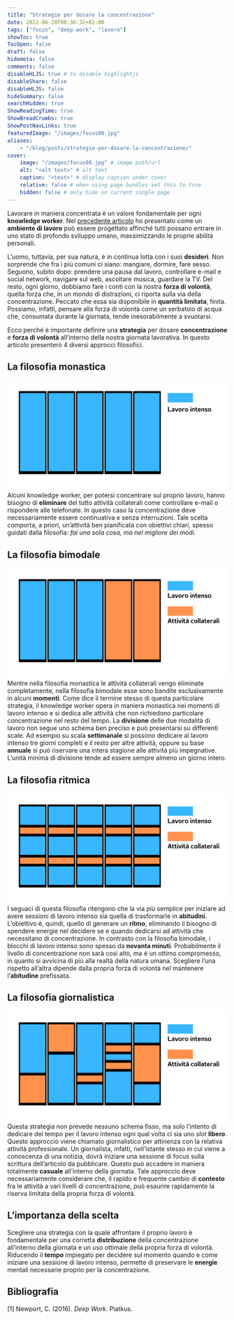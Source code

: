 ```yaml
---
title: "Strategie per dosare la concentrazione"
date: 2022-06-28T00:36:32+02:00
tags: ["focus", "deep work", "lavoro"]
showToc: true
TocOpen: false
draft: false
hidemeta: false
comments: false
disableHLJS: true # to disable highlightjs
disableShare: false
disableHLJS: false
hideSummary: false
searchHidden: true
ShowReadingTime: true
ShowBreadCrumbs: true
ShowPostNavLinks: true
featuredImage: "/images/focus08.jpg"
aliases:
    - "/blog/posts/strategie-per-dosare-la-concentrazione/"
cover:
    image: "/images/focus08.jpg" # image path/url
    alt: "<alt text>" # alt text
    caption: "<text>" # display caption under cover
    relative: false # when using page bundles set this to true
    hidden: false # only hide on current single page
---
```

Lavorare in maniera concentrata è un valore fondamentale per ogni **knowledge worker**. Nel [precedente articolo](/blog/posts/lambiente-di-lavoro-una-visione-ideale/) ho presentato come un **ambiente di lavoro** può essere progettato affinché tutti possano entrare in uno stato di profondo sviluppo umano, massimizzando le proprie abilità personali.

L’uomo, tuttavia, per sua natura, è in continua lotta con i suoi **desideri**. Non sorprende che fra i più comuni ci siano: mangiare, dormire, fare sesso. Seguono, subito dopo: prendere una pausa dal lavoro, controllare e-mail e social network, navigare sul web, ascoltare musica, guardare la TV. Del resto, ogni giorno, dobbiamo fare i conti con la nostra **forza di volontà**, quella forza che, in un mondo di distrazioni, ci riporta sulla via della concentrazione. Peccato che essa sia disponibile in **quantità limitata**, finita. Possiamo, infatti, pensare alla forza di volontà come un serbatoio di acqua che, consumata durante la giornata, tende inesorabilmente a svuotarsi.

Ecco perché è importante definire una **strategia** per dosare **concentrazione** e **forza di volontà** all’interno della nostra giornata lavorativa. In questo articolo presenterò 4 diversi approcci filosofici.

## La filosofia monastica
![filosofia monastica](/images/focus04.png)
Alcuni knowledge worker, per potersi concentrare sul proprio lavoro, hanno bisogno di **eliminare** del tutto attività collaterali come controllare e-mail o rispondere alle telefonate. In questo caso la concentrazione deve necessariamente essere continuativa e senza interruzioni. Tale scelta comporta, a priori, un’attività ben pianificata con obiettivi chiari, spesso guidati dalla filosofia: *fai una sola cosa, ma nel migliore dei modi*. 

## La filosofia bimodale
![filosofia bimodale](/images/focus05.png)
Mentre nella filosofia monastica le attività collaterali vengo eliminate completamente, nella filosofia bimodale esse sono bandite esclusivamente in alcuni **momenti**. Come dice il termine stesso di questa particolare strategia, il knowledge worker opera in maniera monastica nei momenti di lavoro intenso e si dedica alle attività che non richiedono particolare concentrazione nel resto del tempo. La **divisione** delle due modalità di lavoro non segue uno schema ben preciso e può presentarsi su differenti scale. Ad esempio su scala **settimanale** si possono dedicare al lavoro intenso tre giorni completi e il resto per altre attività, oppure su base **annuale** si può riservare una intera stagione alle attività più impegnative. L’unità minima di divisione tende ad essere sempre almeno un giorno intero.

## La filosofia ritmica
![filosofia ritmica](/images/focus06.png)
I seguaci di questa filosofia ritengono che la via più semplice per iniziare ad avere sessioni di lavoro intenso sia quella di trasformarle in **abitudini**. L’obiettivo è, quindi, quello di generare un **ritmo**, eliminando il bisogno di spendere energie nel decidere se e quando dedicarsi ad attività che necessitano di concentrazione. In contrasto con la filosofia bimodale, i blocchi di lavoro intenso sono spesso da **novanta minuti**. Probabilmente il livello di concentrazione non sarà così alto, ma è un ottimo compromesso, in quanto si avvicina di più alla realtà della natura umana. Scegliere l’una rispetto all’altra dipende dalla propria forza di volontà nel mantenere l’**abitudine** prefissata.

## La filosofia giornalistica
![filosofia giornalistica](/images/focus07.png)
Questa strategia non prevede nessuno schema fisso, ma solo l’intento di dedicare del tempo per il lavoro intenso ogni qual volta ci sia uno *slot* **libero**. Questo approccio viene chiamato giornalistico per attinenza con la relativa attività professionale. Un giornalista, infatti, nell’istante stesso in cui viene a conoscenza di una notizia, dovrà iniziare una sessione di focus sulla scrittura dell’articolo da pubblicare. Questo può accadere in maniera totalmente **casuale** all’interno della giornata. Tale approccio deve necessariamente considerare che, il rapido e frequente cambio di **contesto** fra le attività a vari livelli di concentrazione, può esaurire rapidamente la riserva limitata della propria forza di volontà.

## L’importanza della scelta

Scegliere una strategia con la quale affrontare il proprio lavoro è fondamentale per una corretta **distribuzione** della concentrazione all’interno della giornata e un uso ottimale della propria forza di volontà. Riducendo il **tempo** impiegato per decidere sul momento quando e come iniziare una sessione di lavoro intenso, permette di preservare le **energie** mentali necessarie proprio per la concentrazione.

## Bibliografia
[1] Newport, C. (2016). *Deep Work*. Piatkus.
